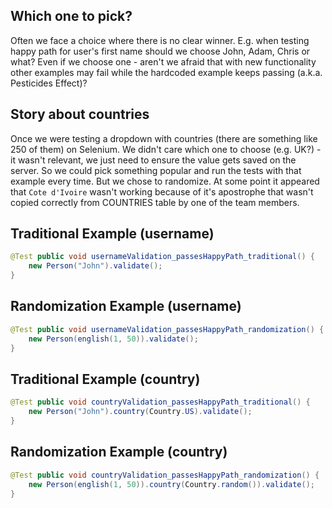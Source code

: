 Which one to pick?
------------------

Often we face a choice where there is no clear winner. E.g. when testing happy path for user's first name
should we choose John, Adam, Chris or what? Even if we choose one - aren't we afraid that with new functionality other
examples may fail while the hardcoded example keeps passing (a.k.a. Pesticides Effect)?

## Story about countries

Once we were testing a dropdown with countries (there are something like 250 of them) on Selenium. We didn't care which
one to choose (e.g. UK?) - it wasn't relevant, we just need to ensure the value gets saved on the server. So we could 
pick something popular and run the tests with that example every time. But we chose to randomize. At some point
it appeared that `Cote d'Ivoire` wasn't working because of it's apostrophe that wasn't copied correctly from COUNTRIES
table by one of the team members.

## Traditional Example (username)

```java
@Test public void usernameValidation_passesHappyPath_traditional() {
    new Person("John").validate();
}
```

## Randomization Example (username)

```java
@Test public void usernameValidation_passesHappyPath_randomization() {
    new Person(english(1, 50)).validate();
}
```

## Traditional Example (country)

```java
@Test public void countryValidation_passesHappyPath_traditional() {
    new Person("John").country(Country.US).validate();
}
```

## Randomization Example (country)

```java
@Test public void countryValidation_passesHappyPath_randomization() {
    new Person(english(1, 50)).country(Country.random()).validate();
}
```